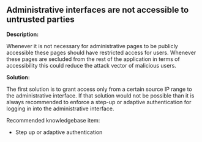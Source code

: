 Administrative interfaces are not accessible to untrusted parties
-------

**Description:**

Whenever it is not necessary for administrative pages to be publicly accessible these
pages should have restricted access for users. Whenever these pages are secluded from the rest
of the application in terms of accessibility this could reduce the attack vector of malicious users.

**Solution:**

The first solution is to grant access only from a certain source IP range to the 
administrative interface. If that solution would not be possible than it is always recommended
to enforce a step-up or adaptive authentication for logging in into the administrative interface.

Recommended knowledgebase item:

- Step up or adaptive authentication
